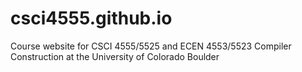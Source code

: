 # csci4555.github.io
Course website for CSCI 4555/5525 and ECEN 4553/5523 Compiler Construction at the University of Colorado Boulder
